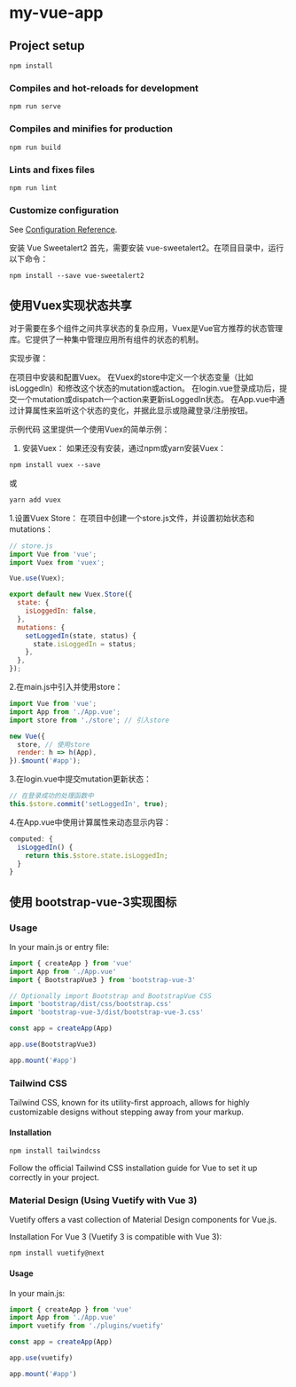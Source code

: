 # my-vue-app

## Project setup
```
npm install
```

### Compiles and hot-reloads for development
```
npm run serve
```

### Compiles and minifies for production
```
npm run build
```

### Lints and fixes files
```
npm run lint
```

### Customize configuration
See [Configuration Reference](https://cli.vuejs.org/config/).

安装 Vue Sweetalert2
首先，需要安装 vue-sweetalert2。在项目目录中，运行以下命令：

```
npm install --save vue-sweetalert2
```


## 使用Vuex实现状态共享

对于需要在多个组件之间共享状态的复杂应用，Vuex是Vue官方推荐的状态管理库。它提供了一种集中管理应用所有组件的状态的机制。

实现步骤：

在项目中安装和配置Vuex。
在Vuex的store中定义一个状态变量（比如isLoggedIn）和修改这个状态的mutation或action。
在login.vue登录成功后，提交一个mutation或dispatch一个action来更新isLoggedIn状态。
在App.vue中通过计算属性来监听这个状态的变化，并据此显示或隐藏登录/注册按钮。

示例代码
这里提供一个使用Vuex的简单示例：

1. 安装Vuex：
如果还没有安装，通过npm或yarn安装Vuex：

```css
npm install vuex --save
```
或

```csharp
yarn add vuex
```
1.设置Vuex Store：
在项目中创建一个store.js文件，并设置初始状态和mutations：

```javascript
// store.js
import Vue from 'vue';
import Vuex from 'vuex';

Vue.use(Vuex);

export default new Vuex.Store({
  state: {
    isLoggedIn: false,
  },
  mutations: {
    setLoggedIn(state, status) {
      state.isLoggedIn = status;
    },
  },
});
```

2.在main.js中引入并使用store：

```javascript
import Vue from 'vue';
import App from './App.vue';
import store from './store'; // 引入store

new Vue({
  store, // 使用store
  render: h => h(App),
}).$mount('#app');
```
3.在login.vue中提交mutation更新状态：

```javascript
// 在登录成功的处理函数中
this.$store.commit('setLoggedIn', true);
```

4.在App.vue中使用计算属性来动态显示内容：

```javascript
computed: {
  isLoggedIn() {
    return this.$store.state.isLoggedIn;
  }
}
```



## 使用 bootstrap-vue-3实现图标

### Usage
In your main.js or entry file:

```javascript
import { createApp } from 'vue'
import App from './App.vue'
import { BootstrapVue3 } from 'bootstrap-vue-3'

// Optionally import Bootstrap and BootstrapVue CSS
import 'bootstrap/dist/css/bootstrap.css'
import 'bootstrap-vue-3/dist/bootstrap-vue-3.css'

const app = createApp(App)

app.use(BootstrapVue3)

app.mount('#app')

```

### Tailwind CSS
Tailwind CSS, known for its utility-first approach, allows for highly customizable designs without stepping away from your markup.

#### Installation
```bash
npm install tailwindcss
```
Follow the official Tailwind CSS installation guide for Vue to set it up correctly in your project.

### Material Design (Using Vuetify with Vue 3)

Vuetify offers a vast collection of Material Design components for Vue.js.

Installation
For Vue 3 (Vuetify 3 is compatible with Vue 3):

```bash
npm install vuetify@next
```

#### Usage
In your main.js:

```javascript
import { createApp } from 'vue'
import App from './App.vue'
import vuetify from './plugins/vuetify'

const app = createApp(App)

app.use(vuetify)

app.mount('#app')
```